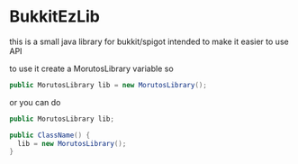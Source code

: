 # BukkitEzLib
this is a small java library for bukkit/spigot intended to make it easier to use API

to use it create a MorutosLibrary variable so

```java
public MorutosLibrary lib = new MorutosLibrary();
```

or you can do

```java
public MorutosLibrary lib;

public ClassName() {
  lib = new MorutosLibrary();
}
```
